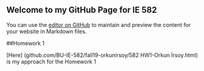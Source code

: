 ## Welcome to my GitHub Page for IE 582

You can use the [editor on GitHub](https://github.com/BU-IE-582/fall19-orkunirsoy/edit/master/index.md) to maintain and preview the content for your website in Markdown files.


##Homework 1

[Here] (github.com/BU-IE-582/fall19-orkunirsoy/582 HW1-Orkun İrsoy.html) is my approach for the Homework 1
